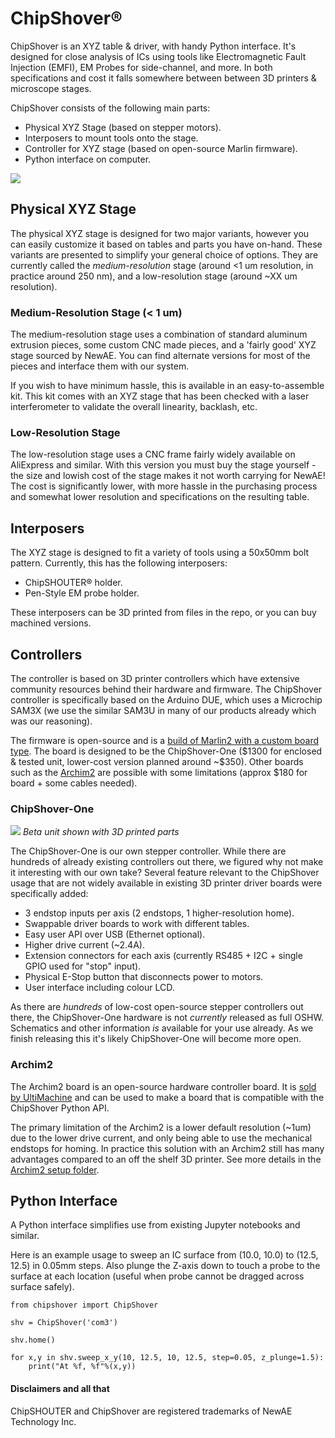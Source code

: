 # ChipShover®

ChipShover is an XYZ table &amp; driver, with handy Python interface. It's designed for close analysis of ICs using tools like Electromagnetic Fault Injection (EMFI), EM Probes for side-channel, and more. In both specifications and cost it falls somewhere between between 3D printers & microscope stages.

ChipShover consists of the following main parts:

* Physical XYZ Stage (based on stepper motors).
* Interposers to mount tools onto the stage.
* Controller for XYZ stage (based on open-source Marlin firmware).
* Python interface on computer.

![](images/stages_chipshover.jpeg)

## Physical XYZ Stage

The physical XYZ stage is designed for two major variants, however you can easily customize it based on tables and parts you have on-hand. These variants are presented to simplify your general choice of options. They are currently called the *medium-resolution* stage (around <1 um resolution, in practice around 250 nm), and a low-resolution stage (around ~XX um resolution).

### Medium-Resolution Stage (< 1 um)

The medium-resolution stage uses a combination of standard aluminum extrusion pieces, some custom CNC made pieces, and a 'fairly good' XYZ stage sourced by NewAE. You can find alternate versions for most of the pieces and interface them with our system.

If you wish to have minimum hassle, this is available in an easy-to-assemble kit. This kit comes with an XYZ stage that has been checked with a laser interferometer to validate the overall linearity, backlash, etc.

### Low-Resolution Stage

The low-resolution stage uses a CNC frame fairly widely available on AliExpress and similar. With this version you must buy the stage yourself - the size and lowish cost of the stage makes it not worth carrying for NewAE! The cost is significantly lower, with more hassle in the purchasing process and somewhat lower resolution and specifications on the resulting table.

## Interposers

The XYZ stage is designed to fit a variety of tools using a 50x50mm bolt pattern. Currently, this has the following interposers:

* ChipSHOUTER® holder.
* Pen-Style EM probe holder.

These interposers can be 3D printed from files in the repo, or you can buy machined versions.

## Controllers

The controller is based on 3D printer controllers which have extensive community resources behind their hardware and firmware. The ChipShover controller is specifically based on the Arduino DUE, which uses a Microchip SAM3X (we use the similar SAM3U in many of our products already which was our reasoning).

The firmware is open-source and is a [build of Marlin2 with a custom board type](https://github.com/newaetech/ChipSHOVER-Marlin). The board is designed to be the ChipShover-One ($1300 for enclosed & tested unit, lower-cost version planned around ~$350). Other boards such as the [Archim2](https://ultimachine.com/products/archim2) are possible with some limitations (approx $180 for board + some cables needed).

### ChipShover-One

![](controller-hardware/chipshover-one/images/beta/cs-one-mainunit.jpeg)
*Beta unit shown with 3D printed parts*

The ChipShover-One is our own stepper controller. While there are hundreds of already existing controllers out there, we figured why not make it interesting with our own take? Several feature relevant to the ChipShover usage that are not widely available in existing 3D printer driver boards were specifically added:

* 3 endstop inputs per axis (2 endstops, 1 higher-resolution home).
* Swappable driver boards to work with different tables.
* Easy user API over USB (Ethernet optional).
* Higher drive current (~2.4A).
* Extension connectors for each axis (currently RS485 + I2C + single GPIO used for "stop" input).
* Physical E-Stop button that disconnects power to motors.
* User interface including colour LCD.

As there are *hundreds* of low-cost open-source stepper controllers out there, the ChipShover-One hardware is not *currently* released as full OSHW. Schematics and other information *is* available for your use already. As we finish releasing this it's likely ChipShover-One will become more open.

### Archim2

The Archim2 board is an open-source hardware controller board. It is [sold by UltiMachine](https://ultimachine.com/products/archim2) and can be used to make a board that is compatible with the ChipShover Python API.

The primary limitation of the Archim2 is a lower default resolution (~1um) due to the lower drive current, and only being able to use the mechanical endstops for homing. In practice this solution with an Archim2 still has many advantages compared to an off the shelf 3D printer. See more details in the [Archim2 setup folder](controller-hardware/diy-with-archim2).

## Python Interface

A Python interface simplifies use from existing Jupyter notebooks and similar.

Here is an example usage to sweep an IC surface from (10.0, 10.0) to (12.5, 12.5) in 0.05mm steps. Also plunge the Z-axis down to touch a probe to the surface at each location (useful when probe cannot be dragged across surface safely).

	from chipshover import ChipShover

	shv = ChipShover('com3')

	shv.home()

	for x,y in shv.sweep_x_y(10, 12.5, 10, 12.5, step=0.05, z_plunge=1.5):
	    print("At %f, %f"%(x,y))


#### Disclaimers and all that

ChipSHOUTER and ChipShover are registered trademarks of NewAE Technology Inc.